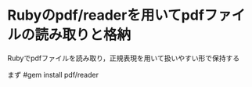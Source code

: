 # Rubyのpdf/readerを用いてpdfファイルの読み取りと格納
Rubyでpdfファイルを読み取り，正規表現を用いて扱いやすい形で保持する

まず
#gem install pdf/reader
